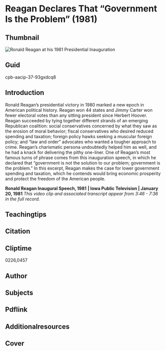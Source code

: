 # Reagan Declares That “Government Is the Problem” (1981)

## Thumbnail

![Ronald Reagan at his 1981 Presidential Inauguration](https://s3.amazonaws.com/americanarchive.org/primary_source_sets/12_Conservatism.jpg "Ronald Reagan at his 1981 Presidential Inauguration")


## Guid
cpb-aacip-37-93gxdcq8

## Introduction

Ronald Reagan’s presidential victory in 1980 marked a new epoch in American political history. Reagan won 44 states and Jimmy Carter won fewer electoral votes than any sitting president since Herbert Hoover. Reagan succeeded by tying together different strands of an emerging Republican coalition: social conservatives concerned by what they saw as the erosion of moral behavior; fiscal conservatives who desired reduced spending and taxation; foreign policy hawks seeking a muscular foreign policy; and “law and order” advocates who wanted a tougher approach to crime. Reagan’s charismatic persona undoubtedly helped him as well, and he had a knack for delivering the pithy one-liner. One of Reagan’s most famous turns of phrase comes from this inauguration speech, in which he declared that “government is not the solution to our problem; government is the problem.” In this excerpt, Reagan makes the case for lower government spending and taxation, which he contends would bring economic prosperity and protect the freedom of the American people.

<b>Ronald Reagan Inaugural Speech, 1981</b>
<b>| Iowa Public Television | January 20, 1981</b>
<i>This video clip and associated transcript appear from 3:46 - 7:36 in the full record.</i>

## Teachingtips
## Citation

## Cliptime

0226,0457

## Author
## Subjects
## Pdflink
## Additionalresources
## Cover





